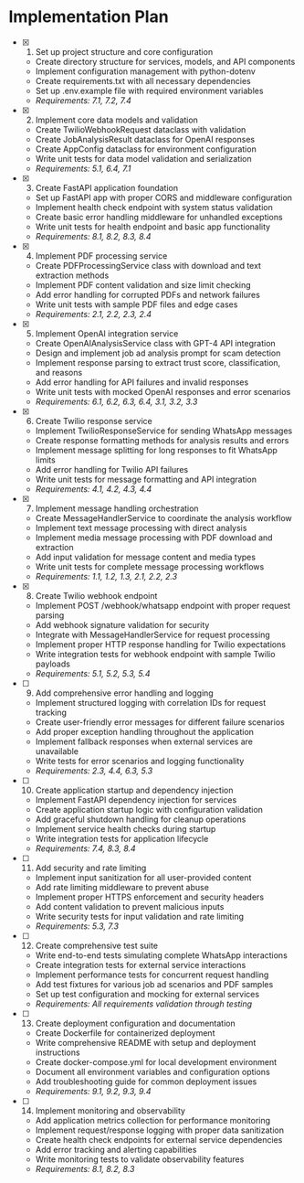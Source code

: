 # Implementation Plan

- [x] 1. Set up project structure and core configuration

  - Create directory structure for services, models, and API components
  - Implement configuration management with python-dotenv
  - Create requirements.txt with all necessary dependencies
  - Set up .env.example file with required environment variables
  - _Requirements: 7.1, 7.2, 7.4_

- [x] 2. Implement core data models and validation

  - Create TwilioWebhookRequest dataclass with validation
  - Create JobAnalysisResult dataclass for OpenAI responses
  - Create AppConfig dataclass for environment configuration
  - Write unit tests for data model validation and serialization
  - _Requirements: 5.1, 6.4, 7.1_

- [x] 3. Create FastAPI application foundation

  - Set up FastAPI app with proper CORS and middleware configuration
  - Implement health check endpoint with system status validation
  - Create basic error handling middleware for unhandled exceptions
  - Write unit tests for health endpoint and basic app functionality
  - _Requirements: 8.1, 8.2, 8.3, 8.4_

- [x] 4. Implement PDF processing service

  - Create PDFProcessingService class with download and text extraction methods
  - Implement PDF content validation and size limit checking
  - Add error handling for corrupted PDFs and network failures
  - Write unit tests with sample PDF files and edge cases
  - _Requirements: 2.1, 2.2, 2.3, 2.4_

- [x] 5. Implement OpenAI integration service

  - Create OpenAIAnalysisService class with GPT-4 API integration
  - Design and implement job ad analysis prompt for scam detection
  - Implement response parsing to extract trust score, classification, and reasons
  - Add error handling for API failures and invalid responses
  - Write unit tests with mocked OpenAI responses and error scenarios
  - _Requirements: 6.1, 6.2, 6.3, 6.4, 3.1, 3.2, 3.3_

- [x] 6. Create Twilio response service

  - Implement TwilioResponseService for sending WhatsApp messages
  - Create response formatting methods for analysis results and errors
  - Implement message splitting for long responses to fit WhatsApp limits
  - Add error handling for Twilio API failures
  - Write unit tests for message formatting and API integration
  - _Requirements: 4.1, 4.2, 4.3, 4.4_

- [x] 7. Implement message handling orchestration

  - Create MessageHandlerService to coordinate the analysis workflow
  - Implement text message processing with direct analysis
  - Implement media message processing with PDF download and extraction
  - Add input validation for message content and media types
  - Write unit tests for complete message processing workflows
  - _Requirements: 1.1, 1.2, 1.3, 2.1, 2.2, 2.3_

- [x] 8. Create Twilio webhook endpoint

  - Implement POST /webhook/whatsapp endpoint with proper request parsing
  - Add webhook signature validation for security
  - Integrate with MessageHandlerService for request processing
  - Implement proper HTTP response handling for Twilio expectations
  - Write integration tests for webhook endpoint with sample Twilio payloads
  - _Requirements: 5.1, 5.2, 5.3, 5.4_

- [ ] 9. Add comprehensive error handling and logging

  - Implement structured logging with correlation IDs for request tracking
  - Create user-friendly error messages for different failure scenarios
  - Add proper exception handling throughout the application
  - Implement fallback responses when external services are unavailable
  - Write tests for error scenarios and logging functionality
  - _Requirements: 2.3, 4.4, 6.3, 5.3_

- [ ] 10. Create application startup and dependency injection

  - Implement FastAPI dependency injection for services
  - Create application startup logic with configuration validation
  - Add graceful shutdown handling for cleanup operations
  - Implement service health checks during startup
  - Write integration tests for application lifecycle
  - _Requirements: 7.4, 8.3, 8.4_

- [ ] 11. Add security and rate limiting

  - Implement input sanitization for all user-provided content
  - Add rate limiting middleware to prevent abuse
  - Implement proper HTTPS enforcement and security headers
  - Add content validation to prevent malicious inputs
  - Write security tests for input validation and rate limiting
  - _Requirements: 5.3, 7.3_

- [ ] 12. Create comprehensive test suite

  - Write end-to-end tests simulating complete WhatsApp interactions
  - Create integration tests for external service interactions
  - Implement performance tests for concurrent request handling
  - Add test fixtures for various job ad scenarios and PDF samples
  - Set up test configuration and mocking for external services
  - _Requirements: All requirements validation through testing_

- [ ] 13. Create deployment configuration and documentation

  - Create Dockerfile for containerized deployment
  - Write comprehensive README with setup and deployment instructions
  - Create docker-compose.yml for local development environment
  - Document all environment variables and configuration options
  - Add troubleshooting guide for common deployment issues
  - _Requirements: 9.1, 9.2, 9.3, 9.4_

- [ ] 14. Implement monitoring and observability
  - Add application metrics collection for performance monitoring
  - Implement request/response logging with proper data sanitization
  - Create health check endpoints for external service dependencies
  - Add error tracking and alerting capabilities
  - Write monitoring tests to validate observability features
  - _Requirements: 8.1, 8.2, 8.3_
